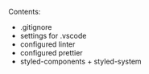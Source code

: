 Contents:

 - .gitignore
 - settings for .vscode
 - configured linter
 - configured prettier
 - styled-components + styled-system

